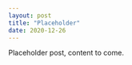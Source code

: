 ```yaml
---
layout: post
title: "Placeholder"
date: 2020-12-26
---
```


Placeholder post, content to come.